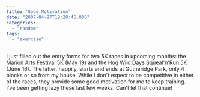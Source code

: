 ```yaml
---
title: "Good Motivation"
date: "2007-04-27T19:28:45.000"
categories: 
  - "random"
tags: 
  - "exercise"
---
```


I just filled out the entry forms for two 5K races in upcoming months: the [Marion Arts Festival 5K](http://www.pigmantri.com/artrun.html) (May 19) and the [Hog Wild Days Squeal'n'Run 5K](http://www.hiawatha-iowa.com/Recreation/hog_wild/hogwild.htm) (June 16). The latter, happily, starts and ends at Gutheridge Park, only 4 blocks or so from my house. While I don't expect to be competitive in either of the races, they provide some good motivation for me to keep training. I've been getting lazy these last few weeks. Can't let that continue!

